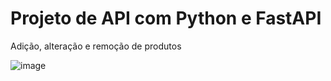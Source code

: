 # Projeto de API com Python e FastAPI
Adição, alteração e remoção de produtos

![image](https://github.com/user-attachments/assets/16e45c16-0a1f-44bf-8bfd-30a7b5afea24)
